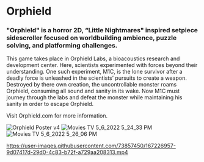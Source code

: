 # Orphield
### "Orphield" is a horror 2D, “Little Nightmares" inspired setpiece sidescroller focused on worldbuilding ambience, puzzle solving, and platforming challenges.
This game takes place in Orphield Labs, a bioacoustics research and development center. Here, scientists experimented with forces beyond their understanding. One such experiment, M1C, is the lone survivor after a deadly force is unleashed in the scientists’ pursuits to create a weapon. Destroyed by there own creation, the uncontrollable monster roams Orphield, consuming all sound and sanity in its wake. Now M1C must journey through the labs and defeat the monster while maintaining his sanity in order to escape Orphield.

Visit Orphield.com for more information.

![Orphield Poster v4](https://user-images.githubusercontent.com/73857450/167227726-3afd53c3-0e6a-4386-9311-b483aa41262a.jpg)
![Movies   TV 5_6_2022 5_24_33 PM](https://user-images.githubusercontent.com/73857450/167223980-e64fd78d-2d4e-4e2c-bfe9-30600b3ceb57.png)
![Movies   TV 5_6_2022 5_26_06 PM](https://user-images.githubusercontent.com/73857450/167224009-1e4ef730-8da4-4ee1-852a-413f16400d78.png)

https://user-images.githubusercontent.com/73857450/167226957-9d07417d-29d0-4c83-b72f-a729aa208313.mp4


